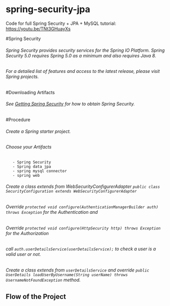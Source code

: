 # spring-security-jpa
Code for full Spring Security + JPA + MySQL tutorial:  https://youtu.be/TNt3GHuayXs


#Spring Security

###### Spring Security provides security services for the Spring IO Platform. Spring Security 5.0 requires Spring 5.0 as a minimum and also requires Java 8.

###### For a detailed list of features and access to the latest release, please visit Spring projects.

#Downloading Artifacts

###### See [Getting Spring Security](https://docs.spring.io/spring-security/site/docs/current/reference/html5/#getting) for how to obtain Spring Security.

#Procedure

###### Create a Spring starter project.

###### Choose your Artifacts

       - Spring Security
       - Spring data jpa
       - spring mysql connector
       - spring web
       
###### Create a class extends from WebSecurityConfigurerAdapter `public class SecurityConfiguration extends WebSecurityConfigurerAdapter`

###### Override `protected void configure(AuthenticationManagerBuilder auth) throws Exception` for the Authentication and 

###### Override `protected void configure(HttpSecurity http) throws Exception` for the Authorization

###### call `auth.userDetailsService(userDetailsService);` to check a user is a valid user or not.

###### Create a class extends from `userDetailsService` and override `public UserDetails loadUserByUsername(String userName) throws UsernameNotFoundException` method.

## Flow of the Project
###### 
